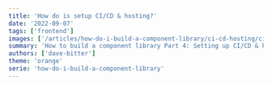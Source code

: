 ```yaml
---
title: 'How do is setup CI/CD & hosting?'
date: '2022-09-07'
tags: ['frontend']
images: ['/articles/how-do-i-build-a-component-library/ci-cd-hosting/ci-cd-hosting.png']
summary: 'How to build a component library Part 4: Setting up CI/CD & hosting.'
authors: ['dave-bitter']
theme: 'orange'
serie: 'how-do-i-build-a-component-library'
---
```

